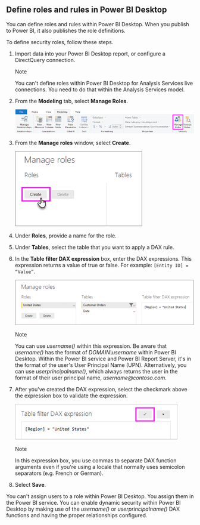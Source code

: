 ## Define roles and rules in Power BI Desktop
You can define roles and rules within Power BI Desktop. When you publish to Power BI, it also publishes the role definitions.

To define security roles, follow these steps.

1. Import data into your Power BI Desktop report, or configure a DirectQuery connection.
   
   > [!NOTE]
   > You can't define roles within Power BI Desktop for Analysis Services live connections. You need to do that within the Analysis Services model.
   > 
   > 
2. From the **Modeling** tab, select **Manage Roles**.
   
   ![Select Manage Roles](./media/rls-desktop-define-roles/powerbi-desktop-security.png)
3. From the **Manage roles** window, select **Create**.
   
   ![Select Create](./media/rls-desktop-define-roles/powerbi-desktop-security-create-role.png)
4. Under **Roles**, provide a name for the role. 
5. Under **Tables**, select the table that you want to apply a DAX rule.
6. In the **Table filter DAX expression** box, enter the DAX expressions. This expression returns a value of true or false. For example: ```[Entity ID] = “Value”```.
      
   ![Manage roles window](./media/rls-desktop-define-roles/powerbi-desktop-security-create-rule.png)

   > [!NOTE]
   > You can use *username()* within this expression. Be aware that *username()* has the format of *DOMAIN\username* within Power BI Desktop. Within the Power BI service and Power BI Report Server, it's in the format of the user's User Principal Name (UPN). Alternatively, you can use *userprincipalname()*, which always returns the user in the format of their user principal name, *username\@contoso.com*.
   > 
   > 

7. After you've created the DAX expression, select the checkmark above the expression box to validate the expression.
      
   ![Validate DAX expression](./media/rls-desktop-define-roles/powerbi-desktop-security-validate-dax.png)
   
   > [!NOTE]
   > In this expression box, you use commas to separate DAX function arguments even if you're using a locale that normally uses semicolon separators (e.g. French or German). 
   >
   >
   
8. Select **Save**.

You can't assign users to a role within Power BI Desktop. You assign them in the Power BI service. You can enable dynamic security within Power BI Desktop by making use of the *username()* or *userprincipalname()* DAX functions and having the proper relationships configured. 

